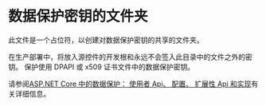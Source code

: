 # <a name="data-protection-key-folder"></a>数据保护密钥的文件夹

此文件是一个占位符，以创建对数据保护密钥的共享的文件夹。

在生产部署中，将放入源控件的开发根和永远不会签入此目录中的文件之外的密钥。 保护使用 DPAPI 或 x509 证书文件中的数据保护密钥。

请参阅[ASP.NET Core 中的数据保护： 使用者 Api、 配置、 扩展性 Api 和实现](https://docs.microsoft.com/aspnet/core/security/data-protection/)有关详细信息。
